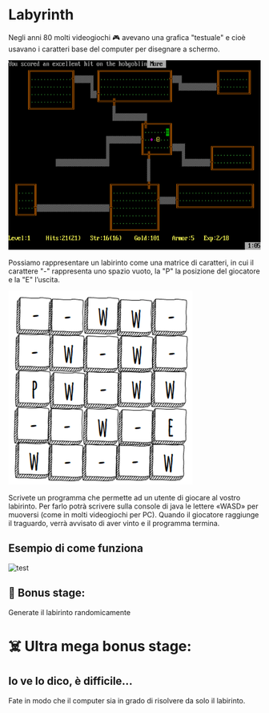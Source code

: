 # Labyrinth

Negli anni 80 molti videogiochi :video_game: avevano una grafica "testuale" e cioè usavano i caratteri base del computer per disegnare a schermo.

![Rogue](Immagini/rogue.png)

Possiamo rappresentare un labirinto come una matrice di caratteri, in cui il carattere "-" rappresenta uno spazio vuoto, la "P" la posizione del giocatore e la "E" l’uscita.


![Possibile labirinto](Immagini/preview.png)



Scrivete un programma che permette ad un utente di giocare al vostro labirinto. Per farlo potrà scrivere sulla console di java le lettere «WASD» per muoversi (come in molti videogiochi per PC). Quando il giocatore raggiunge il traguardo, verrà avvisato di aver vinto e il programma termina.


## Esempio di come funziona
![test](Immagini/laby.gif)


## :smiling_face_with_three_hearts: Bonus stage:

Generate il labirinto randomicamente

# :skull_and_crossbones: Ultra mega bonus stage:
## Io ve lo dico, è difficile...
Fate in modo che il computer sia in grado di risolvere da solo il labirinto.
